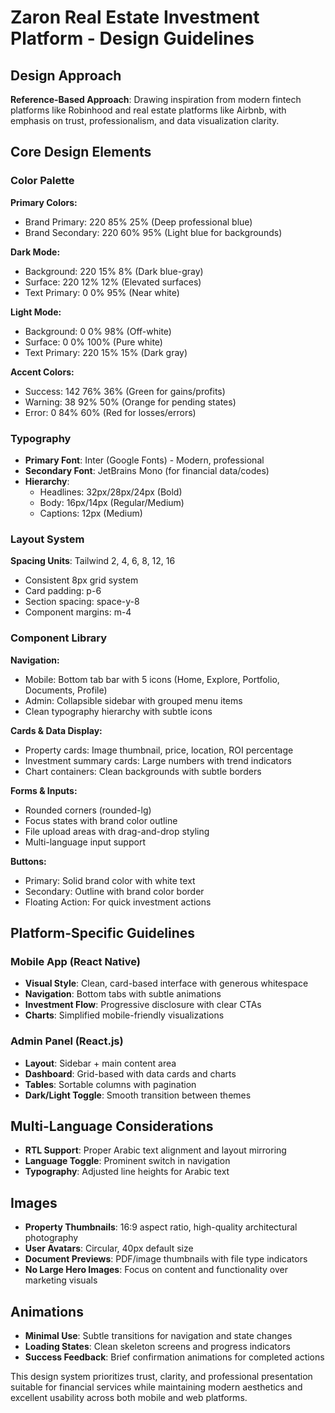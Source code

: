 # Zaron Real Estate Investment Platform - Design Guidelines

## Design Approach
**Reference-Based Approach**: Drawing inspiration from modern fintech platforms like Robinhood and real estate platforms like Airbnb, with emphasis on trust, professionalism, and data visualization clarity.

## Core Design Elements

### Color Palette
**Primary Colors:**
- Brand Primary: 220 85% 25% (Deep professional blue)
- Brand Secondary: 220 60% 95% (Light blue for backgrounds)

**Dark Mode:**
- Background: 220 15% 8% (Dark blue-gray)
- Surface: 220 12% 12% (Elevated surfaces)
- Text Primary: 0 0% 95% (Near white)

**Light Mode:**
- Background: 0 0% 98% (Off-white)
- Surface: 0 0% 100% (Pure white)
- Text Primary: 220 15% 15% (Dark gray)

**Accent Colors:**
- Success: 142 76% 36% (Green for gains/profits)
- Warning: 38 92% 50% (Orange for pending states)
- Error: 0 84% 60% (Red for losses/errors)

### Typography
- **Primary Font**: Inter (Google Fonts) - Modern, professional
- **Secondary Font**: JetBrains Mono (for financial data/codes)
- **Hierarchy**: 
  - Headlines: 32px/28px/24px (Bold)
  - Body: 16px/14px (Regular/Medium)
  - Captions: 12px (Medium)

### Layout System
**Spacing Units**: Tailwind 2, 4, 6, 8, 12, 16
- Consistent 8px grid system
- Card padding: p-6
- Section spacing: space-y-8
- Component margins: m-4

### Component Library

**Navigation:**
- Mobile: Bottom tab bar with 5 icons (Home, Explore, Portfolio, Documents, Profile)
- Admin: Collapsible sidebar with grouped menu items
- Clean typography hierarchy with subtle icons

**Cards & Data Display:**
- Property cards: Image thumbnail, price, location, ROI percentage
- Investment summary cards: Large numbers with trend indicators
- Chart containers: Clean backgrounds with subtle borders

**Forms & Inputs:**
- Rounded corners (rounded-lg)
- Focus states with brand color outline
- File upload areas with drag-and-drop styling
- Multi-language input support

**Buttons:**
- Primary: Solid brand color with white text
- Secondary: Outline with brand color border
- Floating Action: For quick investment actions

## Platform-Specific Guidelines

### Mobile App (React Native)
- **Visual Style**: Clean, card-based interface with generous whitespace
- **Navigation**: Bottom tabs with subtle animations
- **Investment Flow**: Progressive disclosure with clear CTAs
- **Charts**: Simplified mobile-friendly visualizations

### Admin Panel (React.js)
- **Layout**: Sidebar + main content area
- **Dashboard**: Grid-based with data cards and charts
- **Tables**: Sortable columns with pagination
- **Dark/Light Toggle**: Smooth transition between themes

## Multi-Language Considerations
- **RTL Support**: Proper Arabic text alignment and layout mirroring
- **Language Toggle**: Prominent switch in navigation
- **Typography**: Adjusted line heights for Arabic text

## Images
- **Property Thumbnails**: 16:9 aspect ratio, high-quality architectural photography
- **User Avatars**: Circular, 40px default size
- **Document Previews**: PDF/image thumbnails with file type indicators
- **No Large Hero Images**: Focus on content and functionality over marketing visuals

## Animations
- **Minimal Use**: Subtle transitions for navigation and state changes
- **Loading States**: Clean skeleton screens and progress indicators
- **Success Feedback**: Brief confirmation animations for completed actions

This design system prioritizes trust, clarity, and professional presentation suitable for financial services while maintaining modern aesthetics and excellent usability across both mobile and web platforms.